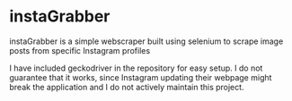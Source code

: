 # instaGrabber
instaGrabber is a simple webscraper built using selenium to scrape image posts from specific Instagram profiles

I have included geckodriver in the repository for easy setup. I do not guarantee that it works, since Instagram updating their webpage might break the application and I do not actively maintain this project.
